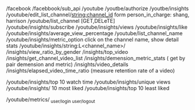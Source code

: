 /facebook
/facebbook/sub_api
/youtube
/youtbe/authorize
/youtbe/insights
/youtube/edit_list_channel/<string:channel_id> form person_in_charge: shang, harrison
/youtube/list_channel [GET,DELeTE]  
/youtube/insights/subscribe 
/youtube/insights/views
/youtube/insights/like
/youtube/insights/average_view_percentage
/youtube/list_channel_name
/youtube/insights/metric_option
click on the channel name, show detail stats
/youtube/insights/string:L<channel_name>/
/insights/view_ratio_by_gender
/insights/top_video
/insights/get_channel_video_list
/insights/demension_metric_stats ( get by pair demension and metric)
/insights/video_details
/insights/elapsed_video_time_ratio (measure retention rate of a video)





/youtube/insights/top 10 watch time
/youtube/insights/unique views
/youtube/insights/ 10 most liked
/youtube/insights/top 10 least liked






/youtube/metrics/<sub metrics>
user/login
user/logout
